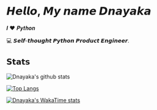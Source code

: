 # 𝙃𝙚𝙡𝙡𝙤, 𝙈𝙮 𝙣𝙖𝙢𝙚 𝘿𝙣𝙖𝙮𝙖𝙠𝙖

𝑰 ❤️ 𝑷𝒚𝒕𝒉𝒐𝒏

:computer: 𝙎𝙚𝙡𝙛-𝙩𝙝𝙤𝙪𝙜𝙝𝙩 𝙋𝙮𝙩𝙝𝙤𝙣 𝙋𝙧𝙤𝙙𝙪𝙘𝙩 𝙀𝙣𝙜𝙞𝙣𝙚𝙚𝙧.

## 𝗦𝘁𝗮𝘁𝘀

![Dnayaka's github stats](https://github-readme-stats.vercel.app/api?username=Dnayaka&show_icons=true&theme=dracula)

[![Top Langs](https://github-readme-stats.vercel.app/api/top-langs/?username=Dnayaka&layout=pie)](https://github.com/anuraghazra/github-readme-stats)

[![Dnayaka's WakaTime stats](https://github-readme-stats.vercel.app/api/wakatime?username=Dnayaka)](https://github.com/anuraghazra/github-readme-stats)
